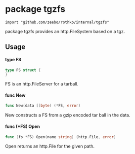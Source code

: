 # package tgzfs

`import "github.com/zeebo/rothko/internal/tgzfs"`

package tgzfs provides an http.FileSystem based on a tgz.

## Usage

#### type FS

```go
type FS struct {
}
```

FS is an http.FileServer for a tarball.

#### func  New

```go
func New(data []byte) (*FS, error)
```
New constructs a FS from a gzip encoded tar ball in the data.

#### func (*FS) Open

```go
func (fs *FS) Open(name string) (http.File, error)
```
Open returns an http.File for the given path.
